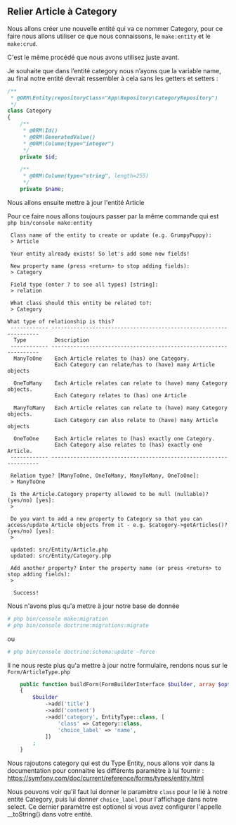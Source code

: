 ## Relier Article à Category

Nous allons créer une nouvelle entité qui va ce nommer Category, pour ce faire nous allons utiliser ce que nous connaissons, le `make:entity` et le `make:crud`.

C'est le même procédé que nous avons utilisez juste avant.

Je souhaite que dans l’entité category nous n’ayons que la variable name, au final notre entité devrait ressembler à cela sans les getters et setters :

```php
/**
 * @ORM\Entity(repositoryClass="App\Repository\CategoryRepository")
 */
class Category
{
    /**
     * @ORM\Id()
     * @ORM\GeneratedValue()
     * @ORM\Column(type="integer")
     */
    private $id;

    /**
     * @ORM\Column(type="string", length=255)
     */
    private $name;
```

Nous allons ensuite mettre à jour l'entité Article


Pour ce faire nous allons toujours passer par la même commande qui est `php bin/console make:entity`

```
 Class name of the entity to create or update (e.g. GrumpyPuppy):
 > Article

 Your entity already exists! So let's add some new fields!

 New property name (press <return> to stop adding fields):
 > Category

 Field type (enter ? to see all types) [string]:
 > relation

 What class should this entity be related to?:
 > Category

What type of relationship is this?
 ------------ ------------------------------------------------------------------ 
  Type         Description                                                       
 ------------ ------------------------------------------------------------------ 
  ManyToOne    Each Article relates to (has) one Category.                       
               Each Category can relate/has to (have) many Article objects       
                                                                                 
  OneToMany    Each Article relates can relate to (have) many Category objects.  
               Each Category relates to (has) one Article                        
                                                                                 
  ManyToMany   Each Article relates can relate to (have) many Category objects.  
               Each Category can also relate to (have) many Article objects      
                                                                                 
  OneToOne     Each Article relates to (has) exactly one Category.               
               Each Category also relates to (has) exactly one Article.          
 ------------ ------------------------------------------------------------------ 

 Relation type? [ManyToOne, OneToMany, ManyToMany, OneToOne]:
 > ManyToOne

 Is the Article.Category property allowed to be null (nullable)? (yes/no) [yes]:
 > 

 Do you want to add a new property to Category so that you can access/update Article objects from it - e.g. $category->getArticles()? (yes/no) [yes]:
 > 

 updated: src/Entity/Article.php
 updated: src/Entity/Category.php

 Add another property? Enter the property name (or press <return> to stop adding fields):
 > 
           
  Success! 
```

Nous n'avons plus qu'a mettre à jour notre base de donnée

```bash
# php bin/console make:migration
# php bin/console doctrine:migrations:migrate 
```

ou 

```bash
# php bin/console doctrine:schema:update —force
```

Il ne nous reste plus qu'a mettre à jour notre formulaire, rendons nous sur le `Form/ArticleType.php`

```php
    public function buildForm(FormBuilderInterface $builder, array $options)
    {
        $builder
            ->add('title')
            ->add('content')
            ->add('category', EntityType::class, [
                'class' => Category::class,
                'choice_label' => 'name',
            ])
        ;
    }
```
Nous rajoutons category qui est du Type Entity, nous allons voir dans la documentation pour connaitre les différents paramètre à lui fournir : <https://symfony.com/doc/current/reference/forms/types/entity.html>

Nous pouvons voir qu'il faut lui donner le paramètre `class` pour le lié à notre entité Category, puis lui donner `choice_label` pour l'affichage dans notre select. Ce dernier paramètre est optionel si vous avez configurer l'appelle __toString() dans votre entité.

